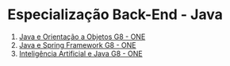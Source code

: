 #  Especialização Back-End - Java

<ol>
<li><a href="1. Java e Orientação a Objetos G8 - ONE/">Java e Orientação a Objetos G8 - ONE</a></li>
<li><a href="2. Java e Spring Framework G8 - ONE/">Java e Spring Framework G8 - ONE</a></li>
<li><a href="3. Inteligência Artificial e Java G8 - ONE/">Inteligência Artificial e Java G8 - ONE</a></li>

</ol>
